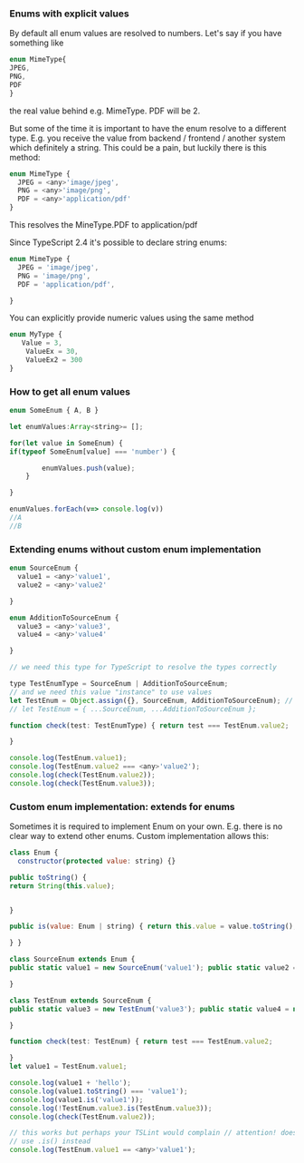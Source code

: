 ### Enums with explicit values 
By default all enum values are resolved to numbers. Let's say if you have something like 

```javascript 
enum MimeType{
JPEG,
PNG,
PDF
}
```

the real value behind e.g. MimeType. PDF will be 2. 

But some of the time it is important to have the enum resolve to a different type. E.g. you receive the value from backend / frontend / another system which definitely a string. This could be a pain, but luckily there is this method:

```javascript 
enum MimeType {
  JPEG = <any>'image/jpeg',
  PNG = <any>'image/png',
  PDF = <any>'application/pdf'
}
```

This resolves the MineType.PDF to application/pdf

Since TypeScript 2.4 it's possible to declare string enums:

```javascript
enum MimeType {
  JPEG = 'image/jpeg',
  PNG = 'image/png',
  PDF = 'application/pdf',

}
```

You can explicitly provide numeric values using the same method

```javascript
enum MyType {
   Value = 3,
	ValueEx = 30,
	ValueEx2 = 300
}
```

### How to get all enum values

```javascript
enum SomeEnum { A, B }

let enumValues:Array<string>= [];

for(let value in SomeEnum) {  
if(typeof SomeEnum[value] === 'number') {

        enumValues.push(value);
    }

}

enumValues.forEach(v=> console.log(v)) 
//A  
//B
```

### Extending enums without custom enum implementation

```javascript
enum SourceEnum {
  value1 = <any>'value1',
  value2 = <any>'value2'

}

enum AdditionToSourceEnum {
  value3 = <any>'value3',
  value4 = <any>'value4'

}

// we need this type for TypeScript to resolve the types correctly

type TestEnumType = SourceEnum | AdditionToSourceEnum;  
// and we need this value "instance" to use values  
let TestEnum = Object.assign({}, SourceEnum, AdditionToSourceEnum); // also works fine the TypeScript 2 feature  
// let TestEnum = { ...SourceEnum, ...AdditionToSourceEnum };

function check(test: TestEnumType) { return test === TestEnum.value2;

}

console.log(TestEnum.value1);
console.log(TestEnum.value2 === <any>'value2');
console.log(check(TestEnum.value2));
console.log(check(TestEnum.value3));
```

### Custom enum implementation: extends for enums

Sometimes it is required to implement Enum on your own. E.g. there is no clear way to extend other enums. Custom implementation allows this:

```javascript
class Enum {
  constructor(protected value: string) {}

public toString() {  
return String(this.value);


}

public is(value: Enum | string) { return this.value = value.toString();

} }

class SourceEnum extends Enum {  
public static value1 = new SourceEnum('value1'); public static value2 = new SourceEnum('value2');

}

class TestEnum extends SourceEnum {  
public static value3 = new TestEnum('value3'); public static value4 = new TestEnum('value4');

}

function check(test: TestEnum) { return test === TestEnum.value2;

}  
let value1 = TestEnum.value1;

console.log(value1 + 'hello');
console.log(value1.toString() === 'value1');
console.log(value1.is('value1'));
console.log(!TestEnum.value3.is(TestEnum.value3));
console.log(check(TestEnum.value2));

// this works but perhaps your TSLint would complain // attention! does not work with ===  
// use .is() instead  
console.log(TestEnum.value1 == <any>'value1');
```
